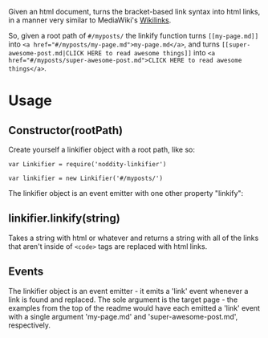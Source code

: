 Given an html document, turns the bracket-based link syntax into html links, in a manner very similar to MediaWiki's [Wikilinks](https://meta.wikimedia.org/wiki/Help:Link#Wikilinks).

So, given a root path of `#/myposts/` the linkify function turns `[[my-page.md]]` into `<a href="#/myposts/my-page.md">my-page.md</a>`, and turns `[[super-awesome-post.md|CLICK HERE to read awesome things]]` into `<a href="#/myposts/super-awesome-post.md">CLICK HERE to read awesome things</a>`.

Usage
=====

Constructor(rootPath)
-----

Create yourself a linkifier object with a root path, like so:

	var Linkifier = require('noddity-linkifier')

	var linkifier = new Linkifier('#/myposts/')

The linkifier object is an event emitter with one other property "linkify":

linkifier.linkify(string)
------

Takes a string with html or whatever and returns a string with all of the links that aren't inside of `<code>` tags are replaced with html links.

Events
------

The linkifier object is an event emitter - it emits a 'link' event whenever a link is found and replaced.  The sole argument is the target page - the examples from the top of the readme would have each emitted a 'link' event with a single argument 'my-page.md' and 'super-awesome-post.md', respectively.
